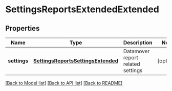 # SettingsReportsExtendedExtended

## Properties
Name | Type | Description | Notes
------------ | ------------- | ------------- | -------------
**settings** | [**SettingsReportsSettingsExtended**](SettingsReportsSettingsExtended.md) | Datamover report related settings | [optional] 

[[Back to Model list]](../README.md#documentation-for-models) [[Back to API list]](../README.md#documentation-for-api-endpoints) [[Back to README]](../README.md)


